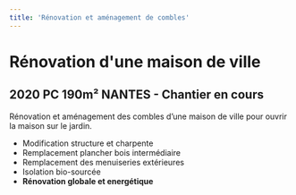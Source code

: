 ```yaml
---
title: 'Rénovation et aménagement de combles'
---
```


# **Rénovation d'une maison de ville**
## 2020 PC 190m² NANTES - Chantier en cours

Rénovation et aménagement des combles d’une maison de ville 
pour ouvrir la maison sur le jardin.

- Modification structure et charpente
- Remplacement plancher bois intermédiaire
- Remplacement des menuiseries extérieures
- Isolation bio-sourcée
- **Rénovation globale et energétique**


